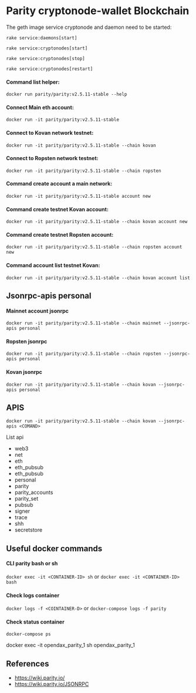 # Parity cryptonode-wallet Blockchain

The geth image service cryptonode and daemon need to be started:

```rake service:daemons[start]```

```rake service:cryptonodes[start]```

```rake service:cryptonodes[stop]```

```rake service:cryptonodes[restart]```


#### Command list helper:

```docker run parity/parity:v2.5.11-stable --help```

#### Connect Main eth account:

```docker run -it parity/parity:v2.5.11-stable```

#### Connect to Kovan network testnet:

```docker run -it parity/parity:v2.5.11-stable --chain kovan```

#### Connect to Ropsten network testnet:

```docker run -it parity/parity:v2.5.11-stable --chain ropsten```

#### Command create account a main network:

```docker run -it parity/parity:v2.5.11-stable account new```

#### Command create testnet Kovan account:

```docker run -it parity/parity:v2.5.11-stable --chain kovan account new```

#### Command create testnet Ropsten account:

```docker run -it parity/parity:v2.5.11-stable --chain ropsten account new```

#### Command account list testnet Kovan:

```docker run -it parity/parity:v2.5.11-stable --chain kovan account list```

## Jsonrpc-apis personal


#### Mainnet account jsonrpc

```docker run -it parity/parity:v2.5.11-stable --chain mainnet --jsonrpc-apis personal```

#### Ropsten jsonrpc

```docker run -it parity/parity:v2.5.11-stable --chain ropsten --jsonrpc-apis personal```

#### Kovan jsonrpc

```docker run -it parity/parity:v2.5.11-stable --chain kovan --jsonrpc-apis personal```

## APIS 

```docker run -it parity/parity:v2.5.11-stable --chain kovan --jsonrpc-apis <COMAND>```

List api <COMAND>
  
* web3
* net
* eth
* eth_pubsub
* eth_pubsub
* personal
* parity
* parity_accounts
* parity_set
* pubsub
* signer
* trace
* shh
* secretstore

## Useful docker commands

#### CLI parity bash or sh

```docker exec -it <CONTAINER-ID> sh``` or ```docker exec -it <CONTAINER-ID> bash```

#### Check logs container

```docker logs -f <COINTAINER-D>```
or
```docker-compose logs -f parity```

#### Check status container

```docker-compose ps```


docker exec -it opendax_parity_1 sh
opendax_parity_1



## References

* https://wiki.parity.io/
* https://wiki.parity.io/JSONRPC






